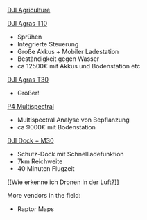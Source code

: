 [DJI Agriculture](https://ag.dji.com/de)

[DJI Agras T10](https://www.dji.com/de/t10)
- Sprühen
- Integrierte Steuerung
- Große Akkus + Mobiler Ladestation
- Beständigkeit gegen Wasser
- ca 12500€ mit Akkus und Bodenstation etc

[DJI Agras T30](https://www.dji.com/de/t30)
- Größer!

[P4 Multispectral](https://www.dji.com/de/p4-multispectral)
- Multispectral Analyse von Bepflanzung
- ca 9000€ mit Bodenstation

[DJI Dock + M30](https://www.dji.com/de/dock?site=brandsite&from=nav)
- Schutz-Dock mit Schnellladefunktion
- 7km Reichweite
- 40 Minuten Flugzeit


[[Wie erkenne ich Dronen in der Luft?]]


More vendors in the field:
- Raptor Maps
